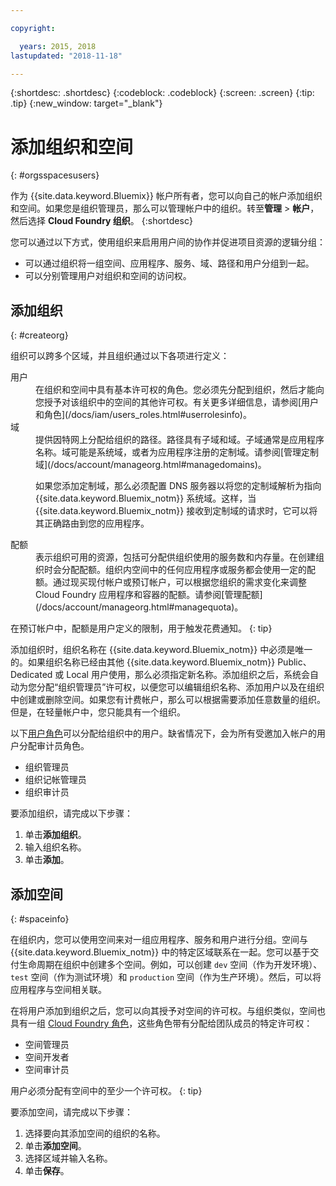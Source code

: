 ```yaml
---

copyright:

  years: 2015, 2018
lastupdated: "2018-11-18"

---
```


{:shortdesc: .shortdesc}
{:codeblock: .codeblock}
{:screen: .screen}
{:tip: .tip}
{:new_window: target="_blank"}

# 添加组织和空间
{: #orgsspacesusers}

作为 {{site.data.keyword.Bluemix}} 帐户所有者，您可以向自己的帐户添加组织和空间。如果您是组织管理员，那么可以管理帐户中的组织。转至**管理** > **帐户**，然后选择 **Cloud Foundry 组织**。
{:shortdesc}

您可以通过以下方式，使用组织来启用用户间的协作并促进项目资源的逻辑分组：

   * 可以通过组织将一组空间、应用程序、服务、域、路径和用户分组到一起。 
   * 可以分别管理用户对组织和空间的访问权。 

## 添加组织
{: #createorg}

组织可以跨多个区域，并且组织通过以下各项进行定义：

<dl>
<dt>用户</dt>
<dd>在组织和空间中具有基本许可权的角色。您必须先分配到组织，然后才能向您授予对该组织中的空间的其他许可权。有关更多详细信息，请参阅[用户和角色](/docs/iam/users_roles.html#userrolesinfo)。</dd>
<dt>域</dt>
<dd>提供因特网上分配给组织的路径。路径具有子域和域。子域通常是应用程序名称。域可能是系统域，或者为应用程序注册的定制域。请参阅[管理定制域](/docs/account/manageorg.html#managedomains)。<br/>
<p>如果您添加定制域，那么必须配置 DNS 服务器以将您的定制域解析为指向 {{site.data.keyword.Bluemix_notm}} 系统域。这样，当 {{site.data.keyword.Bluemix_notm}} 接收到定制域的请求时，它可以将其正确路由到您的应用程序。</p></dd>
<dt>配额</dt>
<dd>表示组织可用的资源，包括可分配供组织使用的服务数和内存量。在创建组织时会分配配额。组织内空间中的任何应用程序或服务都会使用一定的配额。通过现买现付帐户或预订帐户，可以根据您组织的需求变化来调整 Cloud Foundry 应用程序和容器的配额。请参阅[管理配额](/docs/account/manageorg.html#managequota)。</dd>
</dl>

在预订帐户中，配额是用户定义的限制，用于触发花费通知。
{: tip}

添加组织时，组织名称在 {{site.data.keyword.Bluemix_notm}} 中必须是唯一的。如果组织名称已经由其他 {{site.data.keyword.Bluemix_notm}} Public、Dedicated 或 Local 用户使用，那么必须指定新名称。添加组织之后，系统会自动为您分配“组织管理员”许可权，以便您可以编辑组织名称、添加用户以及在组织中创建或删除空间。如果您有计费帐户，那么可以根据需要添加任意数量的组织。但是，在轻量帐户中，您只能具有一个组织。 

以下[用户角色](/docs/iam/users_roles.html#userrolesinfo)可以分配给组织中的用户。缺省情况下，会为所有受邀加入帐户的用户分配审计员角色。

   * 组织管理员
   * 组织记帐管理员
   * 组织审计员

要添加组织，请完成以下步骤：

  1. 单击**添加组织**。
  2. 输入组织名称。  
  3. 单击**添加**。

<!-- Add info on Manage infrastructure option under a space -->

## 添加空间
{: #spaceinfo}

在组织内，您可以使用空间来对一组应用程序、服务和用户进行分组。空间与 {{site.data.keyword.Bluemix_notm}} 中的特定区域联系在一起。您可以基于交付生命周期在组织中创建多个空间。例如，可以创建 `dev` 空间（作为开发环境）、`test` 空间（作为测试环境）和 `production` 空间（作为生产环境）。然后，可以将应用程序与空间相关联。

在将用户添加到组织之后，您可以向其授予对空间的许可权。与组织类似，空间也具有一组 [Cloud Foundry 角色](/docs/iam/cfaccess.html#cfroles)，这些角色带有分配给团队成员的特定许可权：

  * 空间管理员
  * 空间开发者
  * 空间审计员

用户必须分配有空间中的至少一个许可权。
{: tip}

要添加空间，请完成以下步骤：

  1. 选择要向其添加空间的组织的名称。
  2. 单击**添加空间**。
  3. 选择区域并输入名称。
  4. 单击**保存**。
